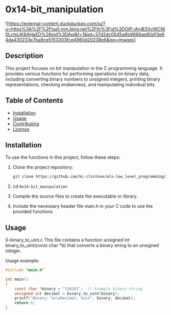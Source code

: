 # 0x14-bit_manipulation

![https://external-content.duckduckgo.com/iu/?u=https%3A%2F%2Ftse1.mm.bing.net%2Fth%3Fid%3DOIP.rAnjB3VvWCNl0LctslJK8AHaED%26pid%3DApi&f=1&ipt=37d2dc0545a8b9666ae80d13e64da430233e7ba9ce5153303fce4980d20238e6&ipo=images]

## Description

This project focuses on bit manipulation in the C programming language. It provides various functions for performing operations on binary data, including converting binary numbers to unsigned integers, printing binary representations, checking endianness, and manipulating individual bits.

## Table of Contents

- [Installation](#installation)
- [Usage](#usage)
- [Contributing](#contributing)
- [License](#license)

## Installation

To use the functions in this project, follow these steps:

1. Clone the project repository:
   ```bash
   git clone https://github.com/kc-clintone/alx-low_level_programming//0x14-bit_manipulation.git

2. cd `0x14-bit_manipulation`

3. Compile the source files to create the executable or library.

4. Include the necessary header file main.h in your C code to use the provided functions

## Usage

0-binary_to_uint.c
This file contains a function unsigned int binary_to_uint(const char *b) that converts a binary string to an unsigned integer.

Usage example:


```c
#include "main.h"

int main()
{
    const char *binary = "110101";  // Example binary string
    unsigned int decimal = binary_to_uint(binary);
    printf("Binary: %s\nDecimal: %u\n", binary, decimal);
    return 0;
}
```
